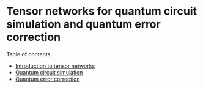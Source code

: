 # Tensor networks for quantum circuit simulation and quantum error correction

Table of contents:

- [Introduction to tensor networks](codes/basic.jl)
- [Quantum circuit simulation](codes/circuitsim.jl)
- [Quantum error correction](codes/qec.jl)